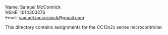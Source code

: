Name: Samuel McCormick  
NSHE: 1014303276  
Email: samuel.mccormick@gmail.com

This directory contains assignments for the CC13x2x series microcontroller.
